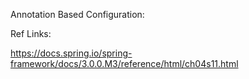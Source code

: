 Annotation Based Configuration:

Ref Links:

https://docs.spring.io/spring-framework/docs/3.0.0.M3/reference/html/ch04s11.html

